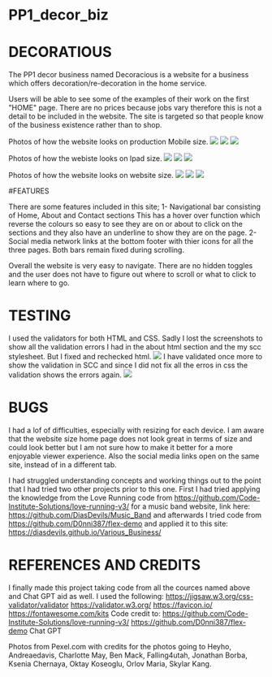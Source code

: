 # PP1_decor_biz
# DECORATIOUS

The PP1 decor business named Decoracious is a website for a business which offers decoration/re-decoration in the home service.

Users will be able to see some of the examples of their work on the first "HOME" page. There are no prices because jobs vary therefore this is not a detail to be included in the website. The site is targeted so that people know of the business existence rather than to shop.

Photos of how the website looks on production Mobile size.
<img src="images/1-mobile-screenshot.jpg">
<img src="images/7-screenshot - about- mobile-size.jpg">
<img src="images/6-screenshot - contact- mobile-size.jpg">

Photos of how the webiste looks on Ipad size.
<img src="images/2.2-ipad-screenshot.jpg">
<img src="images/8-screenshot - about- ipad-size.jpg">
<img src="images/9-screenshot - contact- ipad-size.jpg">

Photos of how the website looks on website size.
<img src="images/3-website-screenshot.jpg">
<img src="images/4-screenshot - about-website-size.jpg">
<img src="images/5-screenshot - contact- website-size.jpg">


#FEATURES

There are some features included in this site;
1- Navigational bar consisting of Home, About and Contact sections
This has a hover over function which reverse the colours so easy to see they are on or about to click on the sections and they also have an underline to show they are on the page.
2- Social media network links at the bottom footer with thier icons for all the three pages.
Both bars remain fixed during scrolling.

Overall the website is very easy to navigate. There are no hidden toggles and the user does not have to figure out where to scroll or what to click to learn where to go.

# TESTING 

I used the validators for both HTML and CSS.
Sadly I lost the screenshots to show all the validation errors I had in the about html section and the my scc stylesheet. But I fixed and rechecked html.
<img src="images/10-validator HTML.jpg">
I have validated once more to show the validation in SCC and since I did not fix all the erros in css the validation shows the errors again.
<img src ="images/11-validator CSS.jpg">


# BUGS
I had a lof of difficulties, especially with resizing for each device. I am aware that the website size home page does not look great in terms of size and could look better but I am not sure how to make it better for a more enjoyable viewer experience.
Also the social media links open on the same site, instead of in a different tab.

I had struggled understanding concepts and working things out to the point that I had tried two other projects prior to this one.
First I had tried applying the knowledge from the Love Running code from
https://github.com/Code-Institute-Solutions/love-running-v3/
for a music band website, link here:
https://github.com/DiasDevils/Music_Band 
and afterwards I tried code from https://github.com/D0nni387/flex-demo 
and applied it to this site: https://diasdevils.github.io/Various_Business/

# REFERENCES AND CREDITS
I finally made this project taking code from all the cources named above and Chat GPT aid as well.
I used the following:
https://jigsaw.w3.org/css-validator/validator
https://validator.w3.org/
https://favicon.io/
https://fontawesome.com/kits
Code credit to:
https://github.com/Code-Institute-Solutions/love-running-v3/
https://github.com/D0nni387/flex-demo 
Chat GPT 


Photos from Pexel.com with credits for the photos going to Heyho, Andreaedavis, Charlotte May, Ben Mack, Falling4utah, Jonathan Borba, Ksenia Chernaya, Oktay Koseoglu, Orlov Maria, Skylar Kang.




